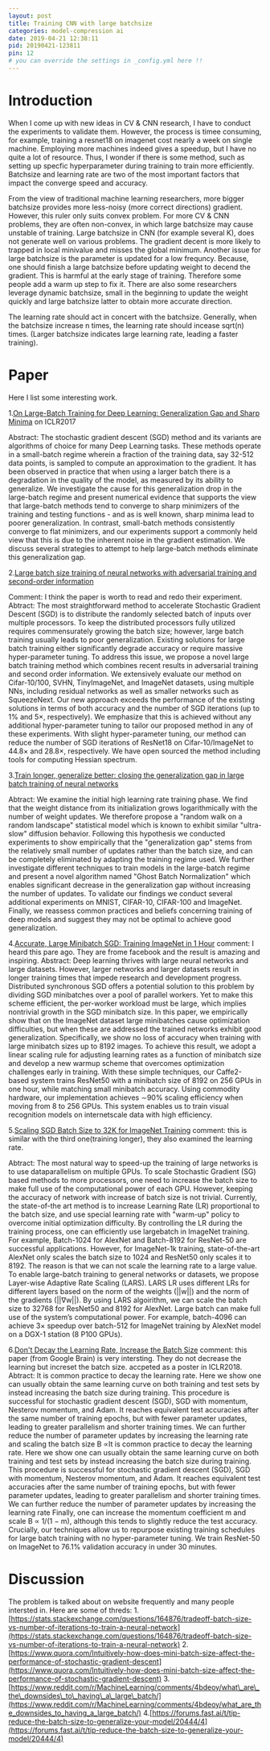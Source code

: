 ```yaml
---
layout: post
title: Training CNN with large batchsize
categories: model-compression ai
date: 2019-04-21 12:38:11
pid: 20190421-123811
pin: 12
# you can override the settings in _config.yml here !!
---
```


# Introduction
When I come up with new ideas in CV & CNN research, I have to conduct the experiments to validate them. However, the process is timee consuming, for example, training a resnet18 on imagenet cost nearly a week on single machine. Employing more machines indeed gives a speedup, but I have no quite a lot of resource. Thus, I wonder if there is some method, such as setting up specfic hyperparameter during training to train more efficiently. Batchsize and learning rate are two of the most important factors that impact the converge speed and accuracy. 

From the view of traditional machine learning researchers, more bigger batchsize provides more less-noisy (more correct directions) gradient. However, this ruler only suits convex problem. For more CV & CNN problems, they are often non-convex, in which large batchsize may cause unstable of training. Large batchsize in CNN (for example several K), does not generate well on various problems. The gradient decent is more likely to trapped in local minivalue and misses the global minimum. Another issue for large batchsize is the parameter is updated for a low frequncy. Because, one should finish a large batchsize before updating weight to decend the gradient. This is harmful at the early stage of training. Therefore some people add a warm up step to fix it. There are also some researchers leverage dynamic batchsize, small in the beginning to update the weight quickly and large batchsize latter to obtain more accurate direction.

The learning rate should act in concert with the batchsize. Generally, when the batchsize increase n times, the learning rate should incease sqrt(n) times. (Larger batchsize indicates large learning rate, leading a faster training).

# Paper

Here I list some interesting work.

1.[On Large-Batch Training for Deep Learning: Generalization Gap and Sharp Minima](https://arxiv.org/abs/1609.04836) on ICLR2017

Abstract: The stochastic gradient descent (SGD) method and its variants are algorithms of choice for many Deep Learning tasks. These methods operate in a small-batch regime wherein a fraction of the training data, say 32-512 data points, is sampled to compute an approximation to the gradient. It has been observed in practice that when using a larger batch there is a degradation in the quality of the model, as measured by its ability to generalize. We investigate the cause for this generalization drop in the large-batch regime and present numerical evidence that supports the view that large-batch methods tend to converge to sharp minimizers of the training and testing functions - and as is well known, sharp minima lead to poorer generalization. In contrast, small-batch methods consistently converge to flat minimizers, and our experiments support a commonly held view that this is due to the inherent noise in the gradient estimation. We discuss several strategies to attempt to help large-batch methods eliminate this generalization gap.

2.[Large batch size training of neural networks with adversarial training and second-order information](https://arxiv.org/abs/1810.01021) 

Comment: I think the paper is worth to read and redo their experiment.
Abtract: The most straightforward method to accelerate Stochastic Gradient Descent (SGD) is to distribute the randomly selected batch of inputs over multiple processors. To keep the distributed processors fully utilized requires commensurately growing the batch size; however, large batch training usually leads to poor generalization. Existing solutions for large batch training either significantly degrade accuracy or require massive hyper-parameter tuning. To address this issue, we propose a novel large batch training method which combines recent results in adversarial training and second order information. We extensively evaluate our method on Cifar-10/100, SVHN, TinyImageNet, and ImageNet datasets, using multiple NNs, including residual networks as well as smaller networks such as SqueezeNext. Our new approach exceeds the performance of the existing solutions in terms of both accuracy and the number of SGD iterations (up to 1\% and 5×, respectively). We emphasize that this is achieved without any additional hyper-parameter tuning to tailor our proposed method in any of these experiments. With slight hyper-parameter tuning, our method can reduce the number of SGD iterations of ResNet18 on Cifar-10/ImageNet to 44.8× and 28.8×, respectively. We have open sourced the method including tools for computing Hessian spectrum.

3.[Train longer, generalize better: closing the generalization gap in large batch training of neural networks](https://papers.nips.cc/paper/6770-train-longer-generalize-better-closing-the-generalization-gap-in-large-batch-training-of-neural-networks.pdf)

Abtract:
We examine the initial high learning rate training phase. We
find that the weight distance from its initialization grows logarithmically with the
number of weight updates. We therefore propose a "random walk on a random
landscape" statistical model which is known to exhibit similar "ultra-slow" diffusion
behavior. Following this hypothesis we conducted experiments to show empirically
that the "generalization gap" stems from the relatively small number of updates
rather than the batch size, and can be completely eliminated by adapting the
training regime used. We further investigate different techniques to train models
in the large-batch regime and present a novel algorithm named "Ghost Batch
Normalization" which enables significant decrease in the generalization gap without
increasing the number of updates. To validate our findings we conduct several
additional experiments on MNIST, CIFAR-10, CIFAR-100 and ImageNet. Finally,
we reassess common practices and beliefs concerning training of deep models and
suggest they may not be optimal to achieve good generalization.

4.[Accurate, Large Minibatch SGD: Training ImageNet in 1 Hour](https://research.fb.com/wp-content/uploads/2017/06/imagenet1kin1h5.pdf)
comment: I heard this pare ago. They are frome facebook and the result is amazing and inspiring.
Abstract: Deep learning thrives with large neural networks and
large datasets. However, larger networks and larger
datasets result in longer training times that impede research and development progress. Distributed synchronous
SGD offers a potential solution to this problem by dividing
SGD minibatches over a pool of parallel workers. Yet to
make this scheme efficient, the per-worker workload must
be large, which implies nontrivial growth in the SGD minibatch size. In this paper, we empirically show that on the
ImageNet dataset large minibatches cause optimization difficulties, but when these are addressed the trained networks
exhibit good generalization. Specifically, we show no loss
of accuracy when training with large minibatch sizes up to
8192 images. To achieve this result, we adopt a linear scaling rule for adjusting learning rates as a function of minibatch size and develop a new warmup scheme that overcomes optimization challenges early in training. With these
simple techniques, our Caffe2-based system trains ResNet50 with a minibatch size of 8192 on 256 GPUs in one hour,
while matching small minibatch accuracy. Using commodity hardware, our implementation achieves ∼90% scaling
  efficiency when moving from 8 to 256 GPUs. This system
  enables us to train visual recognition models on internetscale data with high efficiency.

5.[Scaling SGD Batch Size to 32K for ImageNet Training](https://people.eecs.berkeley.edu/~youyang/publications/batch32k.pdf)
comment: this is similar with the third one(training longer), they also examined the learning rate.

Abtract: The most natural way to speed-up the training of large networks is to use dataparallelism on multiple GPUs. To scale Stochastic Gradient (SG) based methods
to more processors, one need to increase the batch size to make full use of the
computational power of each GPU. However, keeping the accuracy of network
with increase of batch size is not trivial. Currently, the state-of-the art method is to
increase Learning Rate (LR) proportional to the batch size, and use special learning
rate with "warm-up" policy to overcome initial optimization difficulty.
By controlling the LR during the training process, one can efficiently use largebatch in ImageNet training. For example, Batch-1024 for AlexNet and Batch-8192
for ResNet-50 are successful applications. However, for ImageNet-1k training,
  state-of-the-art AlexNet only scales the batch size to 1024 and ResNet50 only scales
  it to 8192. The reason is that we can not scale the learning rate to a large value. To
  enable large-batch training to general networks or datasets, we propose Layer-wise
  Adaptive Rate Scaling (LARS). LARS LR uses different LRs for different layers
  based on the norm of the weights (||w||) and the norm of the gradients (||∇w||).
  By using LARS algoirithm, we can scale the batch size to 32768 for ResNet50 and
  8192 for AlexNet. Large batch can make full use of the system’s computational
  power. For example, batch-4096 can achieve 3× speedup over batch-512 for
  ImageNet training by AlexNet model on a DGX-1 station (8 P100 GPUs).

6.[Don't Decay the Learning Rate, Increase the Batch Size](https://openreview.net/pdf?id=B1Yy1BxCZ)
comment: this paper (from Google Brain) is very intersting. They do not decrease the learning but increset the batch size. accpeted as a poster in ICLR2018.
Abtract: It is common practice to decay the learning rate. Here we show one can usually
obtain the same learning curve on both training and test sets by instead increasing
the batch size during training. This procedure is successful for stochastic gradient descent (SGD), SGD with momentum, Nesterov momentum, and Adam. It
reaches equivalent test accuracies after the same number of training epochs, but
with fewer parameter updates, leading to greater parallelism and shorter training
times. We can further reduce the number of parameter updates by increasing the
learning rate 
and scaling the batch size B ∝It is common practice to decay the learning rate. Here we show one can usually
obtain the same learning curve on both training and test sets by instead increasing
the batch size during training. This procedure is successful for stochastic gradient descent (SGD), SGD with momentum, Nesterov momentum, and Adam. It
reaches equivalent test accuracies after the same number of training epochs, but
with fewer parameter updates, leading to greater parallelism and shorter training
times. We can further reduce the number of parameter updates by increasing the
learning rate  Finally, one can increase the momentum coefficient m and scale B ∝ 1/(1 − m), although this tends to slightly
reduce the test accuracy. Crucially, our techniques allow us to repurpose existing
training schedules for large batch training with no hyper-parameter tuning. We
train ResNet-50 on ImageNet to 76.1% validation accuracy in under 30 minutes.

# Discussion
The problem is talked about on website frequently and many people intersted in. Here are some of threds:
1.[https://stats.stackexchange.com/questions/164876/tradeoff-batch-size-vs-number-of-iterations-to-train-a-neural-network](https://stats.stackexchange.com/questions/164876/tradeoff-batch-size-vs-number-of-iterations-to-train-a-neural-network)
2.[https://www.quora.com/Intuitively-how-does-mini-batch-size-affect-the-performance-of-stochastic-gradient-descent](https://www.quora.com/Intuitively-how-does-mini-batch-size-affect-the-performance-of-stochastic-gradient-descent)
3.[https://www.reddit.com/r/MachineLearning/comments/4bdeoy/what\_are\_the\_downsides\_to\_having\_a\_large\_batch/](https://www.reddit.com/r/MachineLearning/comments/4bdeoy/what_are_the_downsides_to_having_a_large_batch/)
4.[https://forums.fast.ai/t/tip-reduce-the-batch-size-to-generalize-your-model/20444/4](https://forums.fast.ai/t/tip-reduce-the-batch-size-to-generalize-your-model/20444/4)



